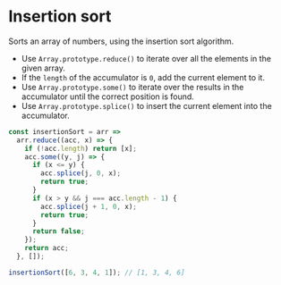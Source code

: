# Insertion sort

Sorts an array of numbers, using the insertion sort algorithm.

* Use `Array.prototype.reduce()` to iterate over all the elements in the given array.
* If the `length` of the accumulator is `0`, add the current element to it.
* Use `Array.prototype.some()` to iterate over the results in the accumulator until the correct position is found.
* Use `Array.prototype.splice()` to insert the current element into the accumulator.

```js
const insertionSort = arr =>
  arr.reduce((acc, x) => {
    if (!acc.length) return [x];
    acc.some((y, j) => {
      if (x <= y) {
        acc.splice(j, 0, x);
        return true;
      }
      if (x > y && j === acc.length - 1) {
        acc.splice(j + 1, 0, x);
        return true;
      }
      return false;
    });
    return acc;
  }, []);
```

```js
insertionSort([6, 3, 4, 1]); // [1, 3, 4, 6]
```
